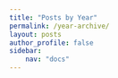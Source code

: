 ```yaml
---
title: "Posts by Year"
permalink: /year-archive/
layout: posts
author_profile: false
sidebar:
    nav: "docs"
---
```

